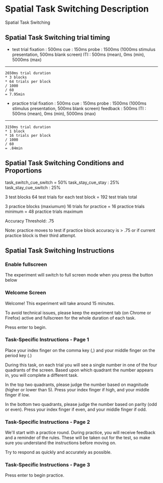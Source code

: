 # Spatial Task Switching Description
Spatial Task Switching

## Spatial Task Switching trial timing
- test trial
fixation : 500ms 
cue : 150ms
probe : 1500ms (1000ms stimulus presentation, 500ms blank screen)
ITI : 500ms (mean), 0ms (min), 5000ms (max)

--- 
```code 
2650ms trial duration 
* 3 blocks
* 64 trials per block 
/ 1000 
/ 60
= 7.95min
```

- practice trial
fixation : 500ms 
cue : 150ms
probe : 1500ms (1000ms stimulus presentation, 500ms blank screen)
feedback : 500ms
ITI : 500ms (mean), 0ms (min), 5000ms (max)

--- 
```code 
3150ms trial duration 
* 1 block
* 16 trials per block 
/ 1000 
/ 60
= .84min
```

## Spatial Task Switching Conditions and Proportions
task_switch_cue_switch = 50%
task_stay_cue_stay : 25%
task_stay_cue_switch : 25%

3 test blocks
64 test trials for each test block
= 192 test trials total 

3 practice blocks (maxiumum)
16 trials for practice
= 16 practice trials minimum
= 48 practice trials maximum

Accuracy Threshold: .75

Note: practice moves to test if practice block accuracy is > .75 or if current practice block is their third attempt. 

## Spatial Task Switching Instructions

### Enable fullscreen
The experiment will switch to full screen mode when you press the button below

### Welcome Screen
Welcome! This experiment will take around 15 minutes.

To avoid technical issues, please keep the experiment tab (on Chrome or Firefox) active and fullscreen for the whole duration of each task.

Press enter to begin.

### Task-Specific Instructions - Page 1

Place your index finger on the comma key (,) and your middle finger on the period key (.)

During this task, on each trial you will see a single number in one of the four quadrants of the screen. Based upon which quadrant the number appears in, you will complete a different task.

In the top two quadrants, please judge the number based on magnitude (higher or lower than 5). Press your index finger if high, and your middle finger if low.

In the bottom two quadrants, please judge the number based on parity (odd or even). Press your index finger if even, and your middle finger if odd.

### Task-Specific Instructions - Page 2
We'll start with a practice round. During practice, you will receive feedback and a reminder of the rules. These will be taken out for the test, so make sure you understand the instructions before moving on.

Try to respond as quickly and accurately as possible.

### Task-Specific Instructions - Page 3
Press enter to begin practice.